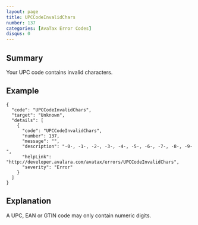 ```yaml
---
layout: page
title: UPCCodeInvalidChars
number: 137
categories: [AvaTax Error Codes]
disqus: 0
---
```


## Summary

Your UPC code contains invalid characters.

## Example

    {
      "code": "UPCCodeInvalidChars",
      "target": "Unknown",
      "details": [
        {
          "code": "UPCCodeInvalidChars",
          "number": 137,
          "message": "",
          "description": "-0-, -1-, -2-, -3-, -4-, -5-, -6-, -7-, -8-, -9-",
          "helpLink": "http://developer.avalara.com/avatax/errors/UPCCodeInvalidChars",
          "severity": "Error"
        }
      ]
    }

## Explanation

A UPC, EAN or GTIN code may only contain numeric digits.
